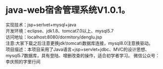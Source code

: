 # java-web宿舍管理系统V1.0.1。
实现技术：jsp+serlvet+mysql+java<br>
开发环境：eclipse、jdk1.8、tomcat7.0以上、mysql5.7<br>
访问地址：localhost:8080/dormitory/denglu.jsp<br>
注意:大家下载之后注意更换jdk\tomcat\数据库连接，mysql8.0注意换驱动。<br>
项目描述：本项目采用了Java语言+jsp+servlet+jdbc、MVC的设计思想、mysql5.7数据库，具有登陆、增删改查的操作，适合初学者学习。
微信公众号：李庆照的字里行间
